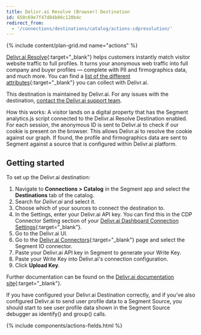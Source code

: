 ```yaml
---
title: Delivr.ai Resolve (Browser) Destination
id: 650c69e7f47d84b86c120b4c
redirect_from:
  - '/connections/destinations/catalog/actions-cdpresolution/'
---
```


{% include content/plan-grid.md name="actions" %}

[Delivr.ai Resolve](https://delivr.ai?utm_source=segmentio&utm_medium=docs&utm_campaign=partners){:target="_blank"} helps customers instantly match visitor website traffic to full profiles. It turns your anonymous web traffic into full company and buyer profiles — complete with PII and firmographics data, and much more. You can find a [list of the different attributes](https://cdpresolution.com/theattributes?utm_source=segmentio&utm_medium=docs&utm_campaign=partners){:target="_blank"} you can collect with Delivr.ai.

This destination is maintained by Delivr.ai. For any issues with the destination, [contact the Delivr.ai support team](mailto:support@delivr.ai).

How this works: A visitor lands on a digital property that has the Segment analytics.js script connected to the Delivr.ai Resolve Destination enabled.  For each session, the anonymous ID is sent to Delivr.ai to check if our cookie is present on the browser.  This allows Delivr.ai to resolve the cookie against our graph. If found, the profile and firmographics data are sent to Segment against a source that is configured within Delivr.ai platform.

## Getting started

To set up the Delivr.ai destination:
1.	Navigate to **Connections > Catalog** in the Segment app and select the **Destinations** tab of the catalog. 
2.	Search for *Delivr.ai* and select it.
3. Choose which of your sources to connect the destination to.
4.	In the Settings, enter your Delivr.ai API key. You can find this in the CDP Connector Setting section of your [Delivr.ai Dashboard Connection Settings](https://app.cdpresolution.com/administration/cdp-connections/segment-io-f4241?utm_source=segmentio&utm_medium=docs&utm_campaign=partners){:target="_blank"}.
5. Go to the Delivr.ai UI. 
5. Go to the [Delivr.ai Connectors](https://app.cdpresolution.com/administration/cdp-connections?utm_source=segmentio&utm_medium=docs&utm_campaign=partners){:target="_blank"} page and select the Segment IO connector.
2.	Paste your Delivr.ai API key in Segment to generate your Write Key.
3.	Paste your Write Key into Delivr.ai's connection configuration.
4.	Click **Upload Key**.

Further documentation can be found on the [Delivr.ai documentation site](https://docs.delivr.ai?utm_source=segmentio&utm_medium=docs&utm_campaign=partners){:target="_blank"}.

If you have configured your Delivr.ai Destination correctly, and if you've also configured Delivr.ai to send user profile data to a Segment Source, you should start to see user profile data shown in the Segment Source debugger as identify() and group() calls.

{% include components/actions-fields.html %}

